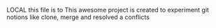 LOCAL 
this file is to This awesome project is created to experiment git notions like clone, merge and resolved a conflicts
